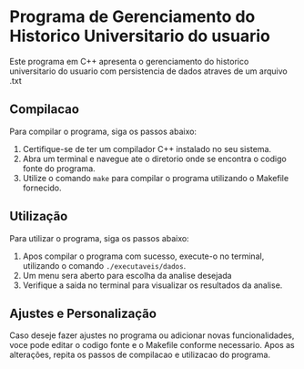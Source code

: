 # Programa de Gerenciamento do Historico Universitario do usuario 

Este programa em C++ apresenta o gerenciamento do historico universitario do usuario com persistencia de dados atraves de um arquivo .txt

## Compilacao

Para compilar o programa, siga os passos abaixo:

1. Certifique-se de ter um compilador C++ instalado no seu sistema.
2. Abra um terminal e navegue ate o diretorio onde se encontra o codigo fonte do programa.
3. Utilize o comando `make` para compilar o programa utilizando o Makefile fornecido.

## Utilização

Para utilizar o programa, siga os passos abaixo:

1. Apos compilar o programa com sucesso, execute-o no terminal, utilizando o comando `./executaveis/dados`.
2. Um menu sera aberto para escolha da analise desejada
3. Verifique a saida no terminal para visualizar os resultados da analise.

## Ajustes e Personalização

Caso deseje fazer ajustes no programa ou adicionar novas funcionalidades, voce pode editar o codigo fonte e o Makefile conforme necessario. Apos as alterações, repita os passos de compilacao e utilizacao do programa.